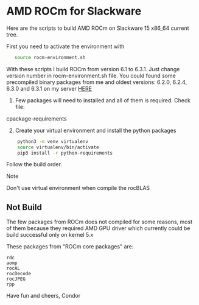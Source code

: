 # AMD ROCm for Slackware

Here are the scripts to build AMD ROCm on Slackware 15 x86_64 current tree.

First you need to activate the environment with

```bash
   source rocm-environment.sh
```

With these scripts I build ROCm from version 6.1 to 6.3.1. Just change
version number in rocm-environment.sh file. You could found some precompiled
binary packages from me and oldest versions: 6.2.0, 6.2.4, 6.3.0 and 6.3.1
on my server [HERE](https://www.ixip.net/rocm/)

1. Few packages will need to installed and all of them is required. Check file:

cpackage-requirements

2. Create your virtual environment and install the python packages

```bash
    python3 -m venv virtualenv
    source virtualenv/bin/activate
    pip3 install -r python-requirements
```

Follow the build order.

>[!NOTE]
> Don't use virtual environment when compile the rocBLAS

## Not Build

The few packages from ROCm does not compiled for some reasons,
most of them because they required AMD GPU driver which currently
could be build successful only on kernel 5.x

These packages from "ROCm core packages" are:
```
rdc
aomp
rocAL
rocDecode
rocJPEG
rpp
```

Have fun and cheers,
Condor
